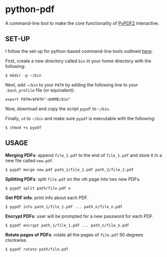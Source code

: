 # python-pdf
A command-line tool to make the core functionality of [PyPDF2](https://github.com/mstamy2/PyPDF2) interactive.

## SET-UP
I follow the set-up for python-based command-line tools outlined [here](https://dbader.org/blog/how-to-make-command-line-commands-with-python):

First, create a new directory called `bin` in your home directory with the following:
```
$ mkdir -p ~/bin 
```
Next, add `~/bin` to your `PATH` by adding the following line to your `.bash_profile` file (or equivalent):
```shell
export PATH=$PATH":$HOME/bin"
```
Now, download and copy the script `pypdf` to `~/bin`.

Finally, `cd` to `~/bin` and make sure `pypdf` is executable with the following:
```
$ chmod +x pypdf
```

## USAGE
**Merging PDFs**: append `file_2.pdf` to the end of `file_1.pdf` and store it in a new file called `new.pdf`.
```
$ pypdf merge new.pdf path_1/file_1.pdf path_2/file_2.pdf
```
**Splitting PDFs**: split `file.pdf` on the `n`th page into two new PDFs.
```
$ pypdf split path/file.pdf n
```
**Get PDF info**: print info about each PDF.
```
$ pypdf info path_1/file_1.pdf ... path_n/file_n.pdf
```
**Encrypt PDFs**: user will be prompted for a new password for each PDF.
```
$ pypdf encrypt path_1/file_1.pdf ... path_n/file_n.pdf
```
**Rotate pages of PDFs**: rotate all the pages of `file.pdf` 90 degrees clockwise.
```
$ pypdf rotate path/file.pdf
```
